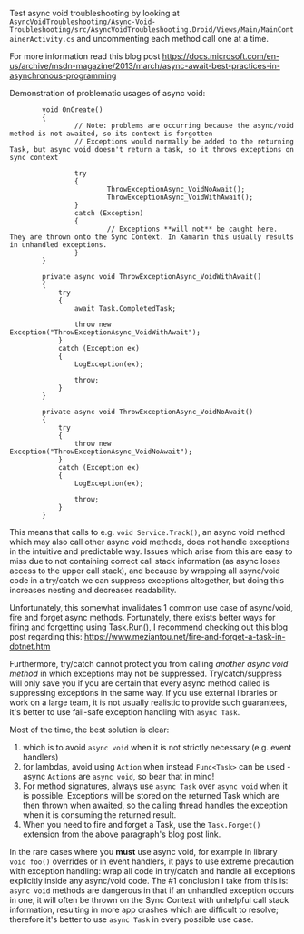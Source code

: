 Test async void troubleshooting by looking at `AsyncVoidTroubleshooting/Async-Void-Troubleshooting/src/AsyncVoidTroubleshooting.Droid/Views/Main/MainContainerActivity.cs` and uncommenting each method call one at a time. 

For more information read this blog post https://docs.microsoft.com/en-us/archive/msdn-magazine/2013/march/async-await-best-practices-in-asynchronous-programming

Demonstration of problematic usages of async void: 
```
        void OnCreate()
        {
                // Note: problems are occurring because the async/void method is not awaited, so its context is forgotten
                // Exceptions would normally be added to the returning Task, but async void doesn't return a task, so it throws exceptions on sync context
                
                try
                {
                        ThrowExceptionAsync_VoidNoAwait();
                        ThrowExceptionAsync_VoidWithAwait();
                }
                catch (Exception)
                {
                        // Exceptions **will not** be caught here. They are thrown onto the Sync Context. In Xamarin this usually results in unhandled exceptions.
                }
        }

        private async void ThrowExceptionAsync_VoidWithAwait()
        {
            try
            {
                await Task.CompletedTask;

                throw new Exception("ThrowExceptionAsync_VoidWithAwait");
            }
            catch (Exception ex)
            {
                LogException(ex);

                throw;
            }
        }

        private async void ThrowExceptionAsync_VoidNoAwait()
        {
            try
            {
                throw new Exception("ThrowExceptionAsync_VoidNoAwait");
            }
            catch (Exception ex)
            {
                LogException(ex);

                throw;
            }
        }
```

This means that calls to e.g. `void Service.Track()`, an async void method which may also call other async void methods, does not handle exceptions in the intuitive and predictable way. Issues which arise from this are easy to miss due to not containing correct call stack information (as async loses access to the upper call stack), and because by wrapping all async/void code in a try/catch we can suppress exceptions altogether, but doing this increases nesting and decreases readability.

Unfortunately, this somewhat invalidates 1 common use case of async/void, fire and forget async methods. Fortunately, there exists better ways for firing and forgetting using Task.Run(), I recommend checking out this blog post regarding this: https://www.meziantou.net/fire-and-forget-a-task-in-dotnet.htm

Furthermore, try/catch cannot protect you from calling *another async void method* in which exceptions may not be suppressed. Try/catch/suppress will only save you if you are certain that every async method called is suppressing exceptions in the same way. If you use external libraries or work on a large team, it is not usually realistic to provide such guarantees, it's better to use fail-safe exception handling with `async Task`.

Most of the time, the best solution is clear:
1. which is to avoid `async void` when it is not strictly necessary (e.g. event handlers)
2.  for lambdas, avoid using `Action` when instead `Func<Task>` can be used - async `Action`s are `async void`, so bear that in mind! 
3.  For method signatures, always use `async Task` over `async void` when it is possible. Exceptions will be stored on the returned Task which are then thrown when awaited, so the calling thread handles the exception when it is consuming the returned result. 
4.  When you need to fire and forget a Task, use the `Task.Forget()` extension from the above paragraph's blog post link. 

In the rare cases where you **must** use async void, for example in library `void foo()` overrides or in event handlers, it pays to use extreme precaution with exception handling: wrap all code in try/catch and handle all exceptions explicitly inside any async/void code. The #1 conclusion I take from this is: `async void` methods are dangerous in that if an unhandled exception occurs in one, it will often be thrown on the Sync Context with unhelpful call stack information, resulting in more app crashes which are difficult to resolve; therefore it's better to use `async Task` in every possible use case.
